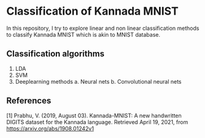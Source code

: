 # Classification of Kannada MNIST 

In this repository, I try to explore linear and non linear classification methods to classify Kannada MNIST which is akin to MNIST database. 

## Classification algorithms

1. LDA
2. SVM
3. Deeplearning methods
    a. Neural nets
    b. Convolutional neural nets
    
## References

[1] Prabhu, V. (2019, August 03). Kannada-MNIST: A new handwritten DIGITS dataset for the Kannada language. Retrieved April 19, 2021, from https://arxiv.org/abs/1908.01242v1